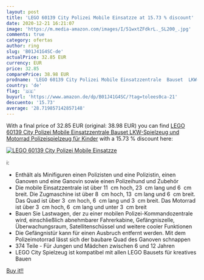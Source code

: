 ```yaml
---
layout: post
title: 'LEGO 60139 City Polizei Mobile Einsatzze at 15.73 % discount'
date: 2020-12-21 16:21:07
image: 'https://m.media-amazon.com/images/I/51wxtZFdkrL._SL200_.jpg'
comments: true
category: ofertas
author: ring
slug: 'B01J41G4SC-de'
actualPrice: 32.85 EUR
currency: EUR
price: 32.85
comparePrice: 38.98 EUR
prodname: 'LEGO 60139 City Polizei Mobile Einsatzzentrale  Bauset  LKW-Spielzeug und Motorrad  Polizeispielzeug für Kinder'
country: 'de'
flag: '🇩🇪'
buyurl: 'https://www.amazon.de/dp/B01J41G4SC/?tag=tolees0ca-21'
descuento: '15.73'
average: '28.719857142857148'
---
```


With a final price of 32.85 EUR (original: 38.98 EUR) you can find [LEGO 60139 City Polizei Mobile Einsatzzentrale  Bauset  LKW-Spielzeug und Motorrad  Polizeispielzeug für Kinder](https://www.amazon.de/dp/B01J41G4SC/?tag=tolees0ca-21) with a  15.73 % discount here:

[![LEGO 60139 City Polizei Mobile Einsatzze](https://m.media-amazon.com/images/I/51wxtZFdkrL._SL200_.jpg)](https://www.amazon.de/dp/B01J41G4SC/?tag=tolees0ca-21)

ℹ️:

- Enthält als Minifiguren einen Polizisten und eine Polizistin, einen Ganoven und eine Ganovin sowie einen Polizeihund und Zubehör
- Die mobile Einsatzzentrale ist über 11  cm hoch, 23  cm lang und 6  cm breit. Die Zugmaschine ist über 8  cm hoch, 13  cm lang und 6  cm breit. Das Quad ist über 3  cm hoch, 6  cm lang und 3  cm breit. Das Motorrad ist über 3  cm hoch, 6  cm lang und unter 3  cm breit
- Bauen Sie Lastwagen, der zu einer mobilen Polizei-Kommandozentrale wird, einschließlich abnehmbarer Fahrerkabine, Gefängniszelle, Überwachungsraum, Satellitenschüssel und weitere cooler Funktionen
- Die Gefängnistür kann für einen Ausbruch entfernt werden. Mit dem Polizeimotorrad lässt sich der baubare Quad des Ganoven schnappen
- 374 Teile - Für Jungen und Mädchen zwischen 6 und 12 Jahren
- LEGO City Spielzeug ist kompatibel mit allen LEGO Bausets für kreatives Bauen

[Buy it!!](https://www.amazon.de/dp/B01J41G4SC/?tag=tolees0ca-21)

